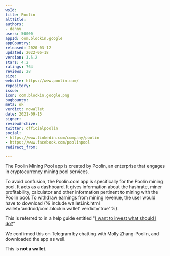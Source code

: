 ```yaml
---
wsId: 
title: Poolin
altTitle: 
authors:
- danny
users: 50000
appId: com.blockin.google
appCountry: 
released: 2020-03-12
updated: 2022-06-18
version: 3.5.2
stars: 4.2
ratings: 764
reviews: 28
size: 
website: https://www.poolin.com/
repository: 
issue: 
icon: com.blockin.google.png
bugbounty: 
meta: ok
verdict: nowallet
date: 2021-09-15
signer: 
reviewArchive: 
twitter: officialpoolin
social:
- https://www.linkedin.com/company/poolin
- https://www.facebook.com/poolinpool
redirect_from: 

---
```


The Poolin Mining Pool app is created by Poolin, an enterprise that engages in cryptocurrency mining pool services.

To avoid confusion, the Poolin.com app is specifically for the Poolin mining pool. It acts as a dashboard. It gives information about the hashrate, miner profitability, calculator and other information pertinent to mining with the Poolin pool. To withdraw earnings from mining revenue, the user would have to download {% include walletLink.html wallet='android/com.blockin.wallet' verdict='true' %}. 

This is referred to in a help guide entitled "[I want to invest what should I do?](https://help.poolin.com/hc/en-us/articles/360052320571-I-Want-To-Invest-What-Should-I-Do-)"

We confirmed this on Telegram by chatting with Molly Zhang-Poolin, and downloaded the app as well.

This is **not a wallet**.


